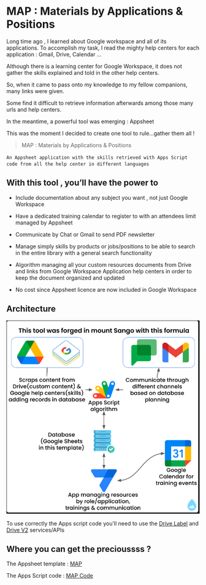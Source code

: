 
# MAP : Materials by Applications & Positions

Long time ago , I learned about Google workspace and all of its applications. To accomplish my task, I read the mighty help centers for each application : Gmail, Drive, Calendar …

Although there is a learning center for Google Workspace, it does not gather the skills explained and told in the other help centers.

So, when it came to pass onto my knowledge to my fellow companions, many links were given.

Some find it difficult to retrieve information afterwards among those many urls and help centers.

In the meantime,  a powerful tool was emerging : Appsheet

This was the moment I decided to create one tool to rule…gather them all !	


> MAP : Materials by Applications & Positions

`An Appsheet application with the skills retrieved with Apps Script code from all the help center in different languages`

## With this tool , you’ll have the power to  

* Include documentation about any subject you want , not just Google Workspace

* Have a dedicated training calendar to register to with an attendees limit managed by Appsheet

* Communicate by Chat or Gmail to send PDF newsletter

* Manage simply skills by products or jobs/positions to be able to search in the entire library with a general search functionality

* Algorithm managing all your custom resources documents from Drive and links from Google Workspace Application help centers in order to keep the document organized and updated

* No cost since Appsheet licence are now included in Google Workspace

## Architecture

![architecture](https://github.com/GhislainSanjuan/map/blob/main/docs/architecture.png?raw=true)

To use correctly the Apps script code you'll need to use the [Drive Label](https://developers.google.com/drive/labels/guides/overview?authuser=0) and [Drive V2](https://developers.google.com/apps-script/advanced/drive?authuser=0) services/APIs 

## Where you can get the precioussss ?

The Appsheet template : [MAP](https://www.appsheet.com//templates/Materials-by-Applications--Positions?appGuidString=cffb360e-f92c-4c28-97c0-26b2cf49c6d1)

The Apps Script code : [MAP Code](https://github.com/GhislainSanjuan/map/tree/main/code)






